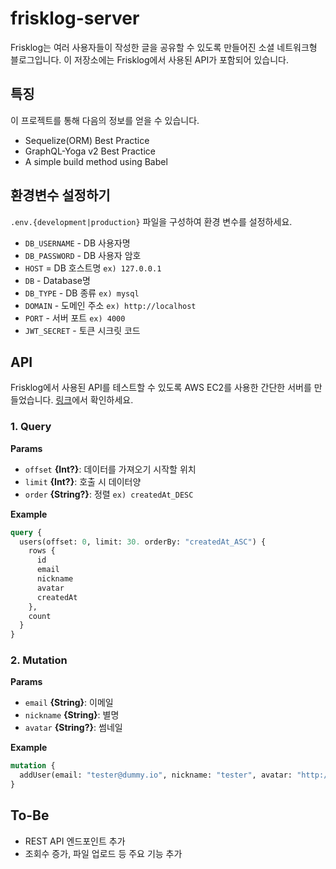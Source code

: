# frisklog-server

Frisklog는 여러 사용자들이 작성한 글을 공유할 수 있도록 만들어진 소셜 네트워크형 블로그입니다. 이 저장소에는 Frisklog에서 사용된 API가 포함되어 있습니다.


## 특징

이 프로젝트를 통해 다음의 정보를 얻을 수 있습니다.
* Sequelize(ORM) Best Practice
* GraphQL-Yoga v2 Best Practice
* A simple build method using Babel


## 환경변수 설정하기

`.env.{development|production}` 파일을 구성하여 환경 변수를 설정하세요. 
* `DB_USERNAME` - DB 사용자명
* `DB_PASSWORD` - DB 사용자 암호
* `HOST` = DB 호스트명 `ex) 127.0.0.1`
* `DB` - Database명
* `DB_TYPE` - DB 종류 `ex) mysql`
* `DOMAIN` - 도메인 주소 `ex) http://localhost`
* `PORT` - 서버 포트 `ex) 4000`
* `JWT_SECRET` - 토큰 시크릿 코드


## API

Frisklog에서 사용된 API를 테스트할 수 있도록 AWS EC2를 사용한 간단한 서버를 만들었습니다. <a href="http://3.34.179.56:4000/graphql" target="_blank">링크</a>에서 확인하세요.


### 1. Query

**Params**

* `offset` **{Int?}**: 데이터를 가져오기 시작할 위치
* `limit` **{Int?}**: 호출 시 데이터양
* `order` **{String?}**: 정렬 `ex) createdAt_DESC`

**Example**

```graphql
query {
  users(offset: 0, limit: 30. orderBy: "createdAt_ASC") {
    rows {
      id
      email
      nickname
      avatar
      createdAt
    },
    count
  }
}
```

### 2. Mutation

**Params**

* `email` **{String}**: 이메일
* `nickname` **{String}**: 별명
* `avatar` **{String?}**: 썸네일

**Example**

```graphql
mutation {
  addUser(email: "tester@dummy.io", nickname: "tester", avatar: "http://testingdomain.com/dummy.png")
}
```


## To-Be

* REST API 엔드포인트 추가
* 조회수 증가, 파일 업로드 등 주요 기능 추가
